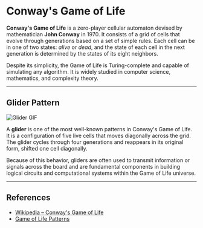 # Conway's Game of Life

**Conway's Game of Life** is a zero-player cellular automaton devised by mathematician **John Conway** in 1970. It consists of a grid of cells that evolve through generations based on a set of simple rules. Each cell can be in one of two states: _alive_ or _dead_, and the state of each cell in the next generation is determined by the states of its eight neighbors.

Despite its simplicity, the Game of Life is Turing-complete and capable of simulating any algorithm. It is widely studied in computer science, mathematics, and complexity theory.

---

## Glider Pattern

![Glider GIF](https://upload.wikimedia.org/wikipedia/commons/f/f2/Game_of_life_glider.gif)

A **glider** is one of the most well-known patterns in Conway's Game of Life. It is a configuration of five live cells that moves diagonally across the grid. The glider cycles through four generations and reappears in its original form, shifted one cell diagonally.

Because of this behavior, gliders are often used to transmit information or signals across the board and are fundamental components in building logical circuits and computational systems within the Game of Life universe.

---

## References

- [Wikipedia – Conway's Game of Life](https://en.wikipedia.org/wiki/Conway%27s_Game_of_Life)
- [Game of Life Patterns](https://conwaylife.com/wiki/Main_Page)

